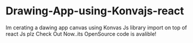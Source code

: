 # Drawing-App-using-Konvajs-react
Im cerating a dawing app canvas using Konvas Js library import on top of react Js  plz Check Out Now..its OpenSource code is avalible!
